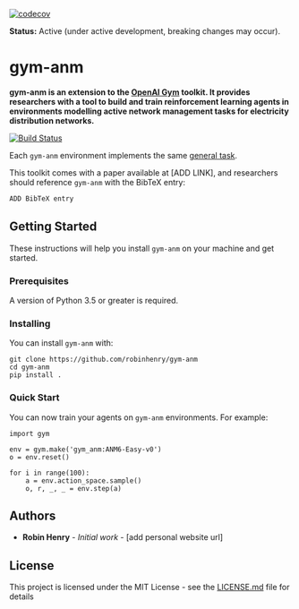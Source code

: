 [![codecov](https://codecov.io/gh/robinhenry/gym-anm/branch/master/graph/badge.svg?token=7JSMJPPIQ7)](https://codecov.io/gh/robinhenry/gym-anm)

**Status:** Active (under active development, breaking changes may occur).


# gym-anm

**gym-anm is an extension to the [OpenAI Gym](https://github.com/openai/gym) toolkit. It provides researchers 
with a tool to build and train reinforcement learning agents in environments 
modelling active network management tasks for electricity distribution 
networks.**
  <br>
  
[![Build Status](https://travis-ci.com/robinhenry/gym-anm.svg?token=y9jBzyzxgcYYHdKPqW9q&branch=master)](https://travis-ci.com/robinhenry/gym-anm)
  
Each `gym-anm` environment implements the same [general task](#general_task).
 
 This toolkit comes with a paper available at [ADD LINK], and 
 researchers should reference `gym-anm` with the BibTeX entry:
 ```bash
ADD BibTeX entry
```  

## Getting Started

These instructions will help you install `gym-anm` on your machine and get 
started.

### Prerequisites

A version of Python 3.5 or greater is required.

### Installing

You can install `gym-anm` with:
```
git clone https://github.com/robinhenry/gym-anm
cd gym-anm
pip install .
```

### Quick Start
You can now train your agents on `gym-anm` environments. For example:
```
import gym

env = gym.make('gym_anm:ANM6-Easy-v0')
o = env.reset()

for i in range(100):
    a = env.action_space.sample()
    o, r, _, _ = env.step(a)
```

## Authors

* **Robin Henry** - *Initial work* - [add personal website url]

## License

This project is licensed under the MIT License - see the [LICENSE.md](LICENSE.md) file for details
